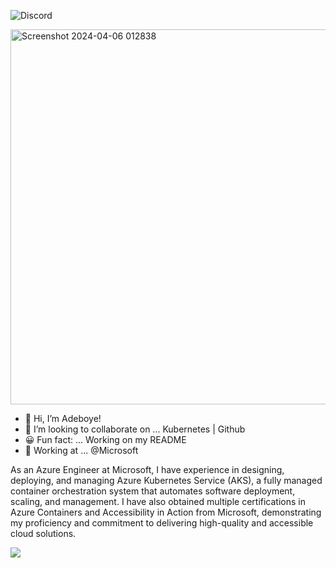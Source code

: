 ![Discord](https://img.shields.io/discord/1200102601451114547?logo=github&labelColor=blue)

<img width="600" alt="Screenshot 2024-04-06 012838" src="https://github.com/fadarboye/fadarboye/assets/130584349/0047c860-9689-49fb-9d77-2090d15199aa">

- 👋 Hi, I’m Adeboye!
- 💜 I’m looking to collaborate on ... Kubernetes | Github 
- 😀 Fun fact: ... Working on my README 
- 🏬 Working at ... @Microsoft
  
 As an Azure Engineer at Microsoft, I have experience in designing, deploying, and managing Azure Kubernetes Service (AKS), a fully managed container orchestration system that automates software deployment, scaling, and management. I have also obtained multiple certifications in Azure Containers and Accessibility in Action from Microsoft, demonstrating my proficiency and commitment to delivering high-quality and accessible cloud solutions.

<a href="https://www.linkedin.com/in/adeboye-famurewa-700b9426/"><img src="https://img.shields.io/badge/LinkedIn-0077B5?style=for-the-badge&logo=linkedin&logoColor=white"></a>  



<!---
fadarboye/fadarboye is a ✨ special ✨ repository because its `README.md` (this file) appears on your GitHub profile.
You can click the Preview link to take a look at your changes.
--->
